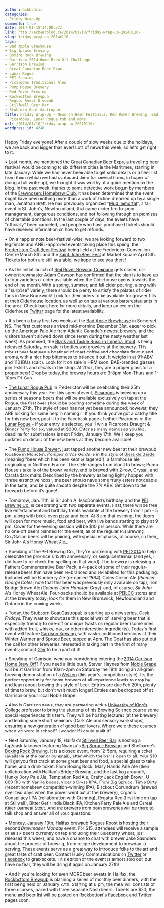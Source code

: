 ```yaml
---
author: acbbchris
categories:
- Friday Wrap-Up
comments: true
date: 2014-01-10T14:00:57Z
link: http://acbeerblog.ca/2014/01/10/friday-wrap-up-20140110/
slug: friday-wrap-up-20140110
tags:
- Bad Apple Brewhouse
- Big Spruce Brewing
- Boxing Rock Brewing
- Garrison 2014 Home Brew-Off Challenge
- Garrison Brewing
- Great Canadian Beer Expo
- Lunar Rogue
- PEI Brewing
- Picaroons Traditional Ales
- Pump House Brewery
- Red Rover Brewing
- RockBottom Brewpub
- Rogues Roost Brewpub
- Stillwell Beer Bar
- Stubborn Goat Gastropub
title: Friday Wrap-Up - News on Beer Festivals, Red Rover Brewing, Bad Apple Brewhouse,
  Picaroons, Lunar Rogue Pub and more
url: /2014/01/10/friday-wrap-up-20140110/
wordpress_id: 4348
---
```


Happy Friday everyone! After a couple of slow weeks due to the holidays, we are back and bigger than ever! Lots of news this week, so let's get right to it.

• Last month, we mentioned the Great Canadian Beer Expo, a travelling beer festival, would be coming to six different cities in the Maritimes, starting in late January. While we had never been able to get solid details or a beer list from them (which we had contacted them for several times, in hopes of doing a full write-up), we thought it was worthy of a quick mention on the blog. In the past week, thanks to some detective work begun by members of the [Brewnosers Homebrew Club](http://brewnosers.org/forums/viewtopic.php?f=10&t=5635), it has been determined that the event might have been nothing more than a work of fiction dreamed up by a single man, Jonathan Brett. He had previously organized "[Mud Immortal](http://www.thetelegram.com/News/Local/2013-09-23/article-3402044/Mud-Immortal-participants-say-a-lot-went-wrong/1)", a fall event in St. John's, Newfoundland, that came under fire for poor management, dangerous conditions, and not following through on promises of charitable donations. In the last couple of days, the events have "officially" been canceled, and people who have purchased tickets should have received information on how to get refunds.

• On a happier note beer-festival-wise, we are looking forward to two legitimate and ANBL-approved events taking place this spring: the [Fredericton Craft Beer Festival](http://www.frederictoncraftbeerfestival.com/) being held at the Fredericton Convention Centre March 8th, and the [Saint John Beer Fest](https://www.facebook.com/SaintJohnBeerFest) at Market Square April 5th. Tickets for both are still available, we hope to see you there!

• As the initial launch of [Red Rover Brewing Company](http://www.redroverbrew.com/) gets closer, co-owner/brewmaster Adam Clawson has confirmed that the plan is to have up to four varieties of cider available when the Ciderhouse opens towards the end of the month. With a spring, summer, and fall cider pouring, along with a "surprise" variety, there should be plenty to satisfy the palates of cider fans in New Brunswick! Look for their ciders to be available for growler fills at their Ciderhouse location, as well as on tap at various bars/restaurants in the area. Check back here for more details, and keep an eye on the Ciderhouse [Twitter](https://twitter.com/RedsCiderhouse) page for the latest availability.

• It's been a busy first two weeks at the [Bad Apple Brewhouse](https://www.facebook.com/badapplebrewhouse) in Somerset, NS. The first customers arrived mid-morning December 31st, eager to pick up the American Pale Ale from Atlantic Canada's newest brewery, and the visitors haven't slowed down since (even during the nasty weather last week). As promised, the [Black and Tackle Russian Imperial Stout](http://acbeerblog.ca/wp-content/uploads/2014/01/black-and-tackle.jpeg) is being released Saturday, on sale in bottles and growlers at the brewery. This robust beer features a boatload of roast coffee and chocolate flavour and aroma, with a nice hop bitterness to balance it out. It weighs in at 9%ABV and 110 IBUs (calc). Look for it on sale in HRM soon. BAB-branded glasses join t-shirts and decals in the shop. At 20oz, they are a proper glass for a proper beer! Drop by today, the brewery hours are 3-8pm Mon-Thurs and 1-10pm Fri-Sun.

• [The Lunar Rogue Pub](http://www.lunarrogue.com) in Fredericton will be celebrating their 25th anniversary this year. For this special event, [Picaroons](https://www.facebook.com/picaroons) is brewing up a series of seasonal beers that will be available exclusively on tap at the Rogue; the first beer should be pouring sometime during the week of January 27th. The style of beer has not yet been announced; however, they ARE looking for some help in naming it. If you think you've got a catchy title for this new beer, post it to the Facebook page of either Picaroons or the [Lunar Rogue](https://www.facebook.com/thelunarroguepub) - if your entry is selected, you'll win a Picaroons Draught & Dinner Party for six, valued at $300. Enter as many names as you like; deadline for submissions is next Friday, January 17th. We'll keep you updated on details of the new beers as they become available!

• The[ Pump House Brewery](http://www.pumphousebrewery.ca/) just tapped another new beer at their brewpub location in Moncton. _Pompier à Vos Garde_ is in the style of [Biere de Garde](http://www.bjcp.org/2008styles/style16.php#1d) (meaning "beer which has been kept or lagered"), a farmhouse ale originating in Northern France. The style ranges from blond to brown; Pump House's take is of the brown variety, and is brewed with 2-row, Crystal, and Carafa dark malts. Described by the brewery as being lightly hopped with "three distinctive hops", the beer should have some fruity esters noticeable in the taste, and be quite smooth despite the 7% ABV. Get down to the brewpub before it's gone!

• Tomorrow, Jan. 11th, is Sir John A. MacDonald's birthday, and the [PEI Brewing Co.](http://peibrewingcompany.com/) is celebrating with two separate events. First, there will be free live entertainment and birthday treats available at the brewery from 1 pm - 5 pm, along with brick-oven pizza and beer. At 8 pm that evening, the doors will open for more music, food and beer, with live bands starting to play at 9 pm. Cover for the evening session will be $10 per person. While there are no one-off beers planned for the event, all of the regular PEI Brewing Co./Gahan beers will be pouring, with special emphasis, of course, on their_ Sir John A's Honey Wheat Ale_.

• Speaking of the PEI Brewing Co., they're partnering with [PEI 2014](http://www.pei2014.ca/) to help celebrate the province's 150th anniversary, or sesquicentennial (and yes, I did have to re-check the spelling on that word). The brewery is releasing a Fathers Commemorative Beer Pack, a 4-pack of some of their regular-release beers that have been re-branded and re-labelled for this packaging. Included will be Blueberry Ale (re-named _1864_), Coles Cream Ale (_Premier George Coles_; note that this beer was previously only available on tap), Iron Bridge Brown Ale (_Colonel John Hamilton Gray_), and, of course, _Sir John A's_ Honey Wheat Ale. Four-packs should be available at [PEILCC](http://www.peilcc.ca/) stores and at the brewery today; look for them in New Brunswick, Newfoundland and Ontario in the coming weeks.

• Today, the [Stubborn Goat Gastropub](http://www.stubborngoat.ca/) is starting up a new series, _Cask Fridays_. They want to showcase this special way of  serving beer that is especially friendly to one-off or unique twists on regular beer (sometimes with added fruit, whisky, oak, or other interesting ingredients). Today's first event will feature [Garrison Brewing](http://www.garrisonbrewing.com/), with cask-conditioned versions of their Winter Warmer and Spruce Beer, tapped at 4pm. The Goat has also put out the call for other breweries interested in taking part in the first of many events; contact [Geir](mailto:geir<at>stubborngoat.ca) to be a part of it!

• Speaking of Garrison, were you considering entering the [2014 Garrison Home Brew Off](http://www.garrisonbrewing.com/show/home-brew-off/)? If you need a little push, Steven Haynes from [Noble Grape](http://noblegrape.ca/) will be at Garrison from 10am-2pm on Saturday the 18th doing an all-grain brewing demonstration of a [Weizen](http://www.bjcp.org/2008styles/style15.php#1a) (this year's competition style). It’s the perfect opportunity for home brewers of all experience levels to drop by and learn about brewing this style of beer. Entries are due Feb 20th, plenty of time to brew, but don't wait much longer! Entries can be dropped off at Garrison or your local Noble Grape.

• Also in Garrison news, they are partnering with a [University of King's College](http://www.ukings.ca/) professor to bring the students of his [Brewing Science](http://www.ukings.ca/studies-early-modern-science-1500-1800-brewing-science-history-culture-and-science-beer) course some special experiences this term. They will be hosting lectures (at the brewery) and leading some short seminars (Cask Ale and sensory workshops), ensuring a new generation of good beer lovers. Where were these courses when we were in school!? I wonder if I could audit it?

• Next Saturday, January 18, Halifax's [Stillwell Beer Bar](http://www.barstillwell.com/) is hosting a tap/cask takeover featuring Nyanza's [Big Spruce Brewing](http://www.bigspruce.ca/) and Shelburne's [Boxing Rock Brewing](http://www.boxingrock.ca/). It is a closed event, from 12-5pm, requiring a ticket (available at the bar or by [email](mailto:tix<at>barstillwell.com)), after which the bar is open to all. Your $10 will get you first crack at some great beer and food, a special glass to take home, and a drink ticket. From Boxing Rock: Many Hands Pale Ale (their collaboration with Halifax's Bridge Brewing, and the last keg around!), Hunky Dory Pale Ale, Temptation Red Ale, Crafty Jack English Brown, U-889 RIS with Vanilla beans, Vicar's Cross IIPA. From Big Spruce: Tim's Dirty (recent homebrew competition-winning IPA), Blackout Conundrum (brewed over two days when the power went out at the brewery), Organic Conspiracy IIPA (collaboration with Crannóg), Regatta Red (first time on tap at Stillwell), Bitter Get'r India Black IPA, Kitchen Party Pale Ale and Cereal Killer Oatmeal Stout. And the brewers from both breweries will be there to talk shop and answer all of your questions.

• Monday, January 13th, Halifax brewpub [Rogues Roost](http://www.roguesroost.ca/) is hosting their second _Brewmaster Monday_ event. For $15, attendees will receive a sample of all six beers currently on tap (including their Blueberry Wheat, just released this week), and have a chance to chat with brewer Jake Saunders about the process of brewing, from recipe development to brewday to serving. These events serve as a great way to introduce folks to the art and great taste of craft beer. Contact Husky Communications on [Twitter](https://twitter.com/HuskyComm) or [Facebook](https://www.facebook.com/HuskyCommunications) to grab tickets. This edition of the event is almost sold out, but have no fear, they will be doing it again on January 27th!

• And if you're looking for even MORE beer events in Halifax, the [Rockbottom Brewpub](http://rockbottombrewpub.ca/) is planning a series of monthly beer dinners, with the first being held on January 27th. Starting at 6 pm, the meal will consists of three courses, paired with three separate Nash beers. Tickets are $30; the menu and beer list will be posted on Rockbottom's [Facebook](https://www.facebook.com/RockbottomBrewpubRestauranthttp://) and [Twitter](https://twitter.com/rockbotmbrewpub) pages soon.
